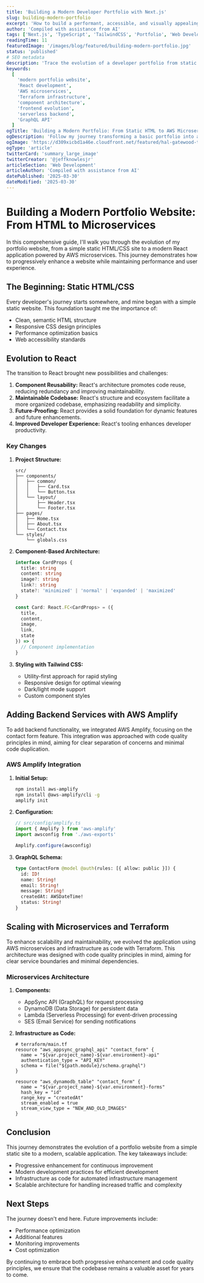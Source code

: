 ```yaml
---
title: 'Building a Modern Developer Portfolio with Next.js'
slug: building-modern-portfolio
excerpt: 'How to build a performant, accessible, and visually appealing developer portfolio using Next.js, TypeScript, and TailwindCSS'
author: 'Compiled with assistance from AI'
tags: ['Next.js', 'TypeScript', 'TailwindCSS', 'Portfolio', 'Web Development']
readingTime: 11
featuredImage: '/images/blog/featured/building-modern-portfolio.jpg'
status: 'published'
# SEO metadata
description: 'Trace the evolution of a developer portfolio from static HTML to React with AWS microservices. Learn practical steps for progressive enhancement while maintaining performance and scalability.'
keywords:
  [
    'modern portfolio website',
    'React development',
    'AWS microservices',
    'Terraform infrastructure',
    'component architecture',
    'frontend evolution',
    'serverless backend',
    'GraphQL API'
  ]
ogTitle: 'Building a Modern Portfolio: From Static HTML to AWS Microservices'
ogDescription: 'Follow my journey transforming a basic portfolio into a scalable React application with AWS microservices. Practical insights on progressive enhancement for developers.'
ogImage: 'https://d309xicbd1a46e.cloudfront.net/featured/hal-gatewood-tZc3vjPCk-Q-unsplash.webp'
ogType: 'article'
twitterCard: 'summary_large_image'
twitterCreator: '@jeffknowlesjr'
articleSection: 'Web Development'
articleAuthor: 'Compiled with assistance from AI'
datePublished: '2025-03-30'
dateModified: '2025-03-30'
---
```


# Building a Modern Portfolio Website: From HTML to Microservices

In this comprehensive guide, I'll walk you through the evolution of my portfolio website, from a simple static HTML/CSS site to a modern React application powered by AWS microservices. This journey demonstrates how to progressively enhance a website while maintaining performance and user experience.

## The Beginning: Static HTML/CSS

Every developer's journey starts somewhere, and mine began with a simple static website. This foundation taught me the importance of:

- Clean, semantic HTML structure
- Responsive CSS design principles
- Performance optimization basics
- Web accessibility standards

## Evolution to React

The transition to React brought new possibilities and challenges:

1. **Component Reusability:** React's architecture promotes code reuse, reducing redundancy and improving maintainability.
2. **Maintainable Codebase:** React's structure and ecosystem facilitate a more organized codebase, emphasizing readability and simplicity.
3. **Future-Proofing:** React provides a solid foundation for dynamic features and future enhancements.
4. **Improved Developer Experience:** React's tooling enhances developer productivity.

### Key Changes

1. **Project Structure:**

   ```
   src/
   ├── components/
   │   ├── common/
   │   │   ├── Card.tsx
   │   │   └── Button.tsx
   │   └── layout/
   │       ├── Header.tsx
   │       └── Footer.tsx
   ├── pages/
   │   ├── Home.tsx
   │   ├── About.tsx
   │   └── Contact.tsx
   └── styles/
       └── globals.css
   ```

2. **Component-Based Architecture:**

   ```typescript
   interface CardProps {
     title: string
     content: string
     image?: string
     link?: string
     state?: 'minimized' | 'normal' | 'expanded' | 'maximized'
   }

   const Card: React.FC<CardProps> = ({
     title,
     content,
     image,
     link,
     state
   }) => {
     // Component implementation
   }
   ```

3. **Styling with Tailwind CSS:**
   - Utility-first approach for rapid styling
   - Responsive design for optimal viewing
   - Dark/light mode support
   - Custom component styles

## Adding Backend Services with AWS Amplify

To add backend functionality, we integrated AWS Amplify, focusing on the contact form feature. This integration was approached with code quality principles in mind, aiming for clear separation of concerns and minimal code duplication.

### AWS Amplify Integration

1. **Initial Setup:**

   ```bash
   npm install aws-amplify
   npm install @aws-amplify/cli -g
   amplify init
   ```

2. **Configuration:**

   ```typescript
   // src/config/amplify.ts
   import { Amplify } from 'aws-amplify'
   import awsconfig from './aws-exports'

   Amplify.configure(awsconfig)
   ```

3. **GraphQL Schema:**
   ```graphql
   type ContactForm @model @auth(rules: [{ allow: public }]) {
     id: ID!
     name: String!
     email: String!
     message: String!
     createdAt: AWSDateTime!
     status: String!
   }
   ```

## Scaling with Microservices and Terraform

To enhance scalability and maintainability, we evolved the application using AWS microservices and infrastructure as code with Terraform. This architecture was designed with code quality principles in mind, aiming for clear service boundaries and minimal dependencies.

### Microservices Architecture

1. **Components:**

   - AppSync API (GraphQL) for request processing
   - DynamoDB (Data Storage) for persistent data
   - Lambda (Serverless Processing) for event-driven processing
   - SES (Email Service) for sending notifications

2. **Infrastructure as Code:**

   ```hcl
   # terraform/main.tf
   resource "aws_appsync_graphql_api" "contact_form" {
     name = "${var.project_name}-${var.environment}-api"
     authentication_type = "API_KEY"
     schema = file("${path.module}/schema.graphql")
   }

   resource "aws_dynamodb_table" "contact_form" {
     name = "${var.project_name}-${var.environment}-forms"
     hash_key = "id"
     range_key = "createdAt"
     stream_enabled = true
     stream_view_type = "NEW_AND_OLD_IMAGES"
   }
   ```

## Conclusion

This journey demonstrates the evolution of a portfolio website from a simple static site to a modern, scalable application. The key takeaways include:

- Progressive enhancement for continuous improvement
- Modern development practices for efficient development
- Infrastructure as code for automated infrastructure management
- Scalable architecture for handling increased traffic and complexity

## Next Steps

The journey doesn't end here. Future improvements include:

- Performance optimization
- Additional features
- Monitoring improvements
- Cost optimization

By continuing to embrace both progressive enhancement and code quality principles, we ensure that the codebase remains a valuable asset for years to come.
